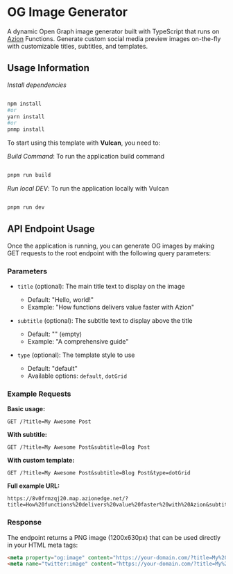 # OG Image Generator

A dynamic Open Graph image generator built with TypeScript that runs on [Azion](https://azion.com/) Functions. Generate custom social media preview images on-the-fly with customizable titles, subtitles, and templates.

## Usage Information

_Install dependencies_

```bash

npm install
#or
yarn install
#or
pnmp install

```

To start using this template with **Vulcan**, you need to:

_Build Command_: To run the application build command

```bash

pnpm run build
```

_Run local DEV_: To run the application locally with Vulcan

```bash

pnpm run dev

```

## API Endpoint Usage

Once the application is running, you can generate OG images by making GET requests to the root endpoint with the following query parameters:

### Parameters

- `title` (optional): The main title text to display on the image
  - Default: "Hello, world!"
  - Example: "How functions delivers value faster with Azion"

- `subtitle` (optional): The subtitle text to display above the title
  - Default: "" (empty)
  - Example: "A comprehensive guide"

- `type` (optional): The template style to use
  - Default: "default"
  - Available options: `default`, `dotGrid`

### Example Requests

**Basic usage:**

```http
GET /?title=My Awesome Post
```

**With subtitle:**

```http
GET /?title=My Awesome Post&subtitle=Blog Post
```

**With custom template:**

```http
GET /?title=My Awesome Post&subtitle=Blog Post&type=dotGrid
```

**Full example URL:**

```
https://8v0frmzqj20.map.azionedge.net/?title=How%20functions%20delivers%20value%20faster%20with%20Azion&subtitle=A%20comprehensive%20guide&type=dotGrid
```

### Response

The endpoint returns a PNG image (1200x630px) that can be used directly in your HTML meta tags:

```html
<meta property="og:image" content="https://your-domain.com/?title=My%20Post&subtitle=Blog" />
<meta name="twitter:image" content="https://your-domain.com/?title=My%20Post&subtitle=Blog" />
```
